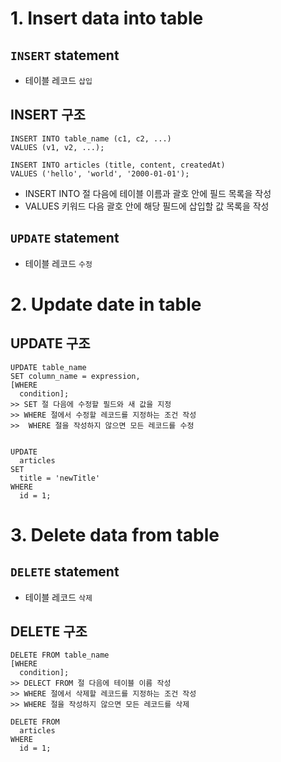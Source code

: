 # 1. Insert data into table

## `INSERT` statement
- 테이블 레코드 `삽입`

## INSERT 구조
```
INSERT INTO table_name (c1, c2, ...)
VALUES (v1, v2, ...);

INSERT INTO articles (title, content, createdAt)
VALUES ('hello', 'world', '2000-01-01');
```
- INSERT INTO 절 다음에 테이블 이름과 괄호 안에 필드 목록을 작성
- VALUES 키워드 다음 괄호 안에 해당 필드에 삽입할 값 목록을 작성

## `UPDATE` statement
- 테이블 레코드 `수정`

# 2. Update date in table

## UPDATE 구조
```
UPDATE table_name
SET column_name = expression,
[WHERE
  condition];
>> SET 절 다음에 수정할 필드와 새 값을 지정
>> WHERE 절에서 수정할 레코드를 지정하는 조건 작성
>>  WHERE 절을 작성하지 않으면 모든 레코드를 수정


UPDATE
  articles
SET
  title = 'newTitle'
WHERE
  id = 1;
```

# 3. Delete data from table

## `DELETE` statement
- 테이블 레코드 `삭제`

## DELETE 구조
```
DELETE FROM table_name
[WHERE
  condition];
>> DELECT FROM 절 다음에 테이블 이름 작성
>> WHERE 절에서 삭제할 레코드를 지정하는 조건 작성
>> WHERE 절을 작성하지 않으면 모든 레코드를 삭제

DELETE FROM
  articles
WHERE
  id = 1;
```